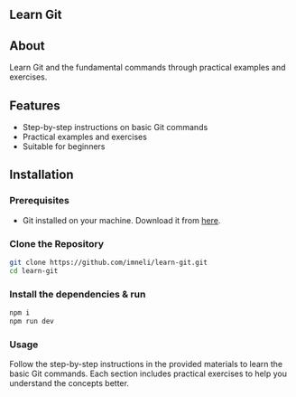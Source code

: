 ## Learn Git

## About
Learn Git and the fundamental commands through practical examples and exercises.

## Features
- Step-by-step instructions on basic Git commands
- Practical examples and exercises
- Suitable for beginners

## Installation

### Prerequisites
- Git installed on your machine. Download it from [here](https://git-scm.com/downloads).

### Clone the Repository

```bash
git clone https://github.com/imneli/learn-git.git
cd learn-git
```

### Install the dependencies & run

```bash
npm i
npm run dev
```

### Usage
Follow the step-by-step instructions in the provided materials to learn the basic Git commands. Each section includes practical exercises to help you understand the concepts better.
